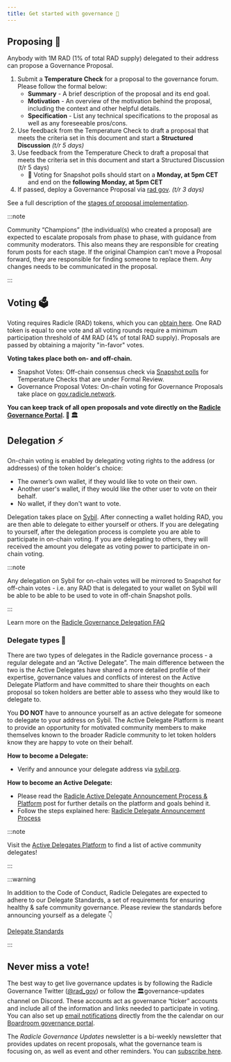 ```yaml
---
title: Get started with governance 📌
---
```


## Proposing 💍

Anybody with 1M RAD (1% of total RAD supply) delegated to their address can propose a Governance Proposal.

1. Submit a **Temperature Check** for a proposal to the governance forum. Please follow the formal below:
   - **Summary** - A brief description of the proposal and its end goal.
   - **Motivation** - An overview of the motivation behind the proposal, including the context and other helpful details.
   - **Specification** - List any technical specifications to the proposal as well as any foreseeable pros/cons.
2. Use feedback from the Temperature Check to draft a proposal that meets the criteria set in this document and start a
   **Structured Discussion** *(t/r 5 days)*
3. Use feedback from the Temperature Check to draft a proposal that meets the criteria set in this document and start a
   Structured Discussion (t/r 5 days)
   - 🚨 Voting for Snapshot polls should start on a **Monday, at 5pm CET** and end on the **following Monday, at 5pm CET**
4. If passed, deploy a Governance Proposal via [rad gov](https://github.com/radicle-dev/radgov). *(t/r 3 days)*

See a full description of the [stages of proposal
implementation](https://radicle.community/t/readme-radicle-governance-process/526).

:::note

Community “Champions” (the individual(s) who created a proposal) are expected to escalate proposals from phase to phase,
with guidance from community moderators. This also means they are responsible for creating forum posts for each stage.
If the original Champion can’t move a Proposal forward, they are responsible for finding someone to replace them. Any
changes needs to be communicated in the proposal.

:::

## Voting 🗳️

Voting requires Radicle (RAD) tokens, which you can [obtain here](governance/obtain-rad.md). One RAD token is equal to
one vote and all voting rounds require a minimum participation threshold of 4M RAD (4% of total RAD supply). Proposals
are passed by obtaining a majority "in-favor" votes.

**Voting takes place both on- and off-chain.**

- Snapshot Votes: Off-chain consensus check via [Snapshot polls](https://snapshot.org/#/gov.radicle.eth) for Temperature Checks that are under Formal Review.
- Governance Proposal Votes: On-chain voting for Governance Proposals take place on [gov.radicle.network](https://gov.radicle.network/#/delegates/radicle).

**You can keep track of all open proposals and vote directly on the [Radicle Governance
Portal](https://boardroom.io/radicle/overview). 🌱 🏛️**

## Delegation ⚡

On-chain voting is enabled by delegating voting rights to the address (or addresses) of the token holder's choice:

- The owner’s own wallet, if they would like to vote on their own.
- Another user's wallet, if they would like the other user to vote on their behalf.
- No wallet, if they don't want to vote.

Delegation takes place on [Sybil](https://gov.radicle.network/#/delegates/radicle). After connecting a wallet holding RAD, you are then able to delegate to either yourself or others. If you are delegating to yourself, after the delegation process is complete you are able to participate in on-chain voting. If you are delegating to others, they will received the amount you delegate as voting power to participate in on-chain voting.

:::note

Any delegation on Sybil for on-chain votes will be mirrored to Snapshot for off-chain votes - i.e. any RAD that is delegated to your wallet on Sybil will be able to be able to be used to vote in off-chain Snapshot polls. 

:::

Learn more on the [Radicle Governance Delegation FAQ](delegation-faq.md)

### Delegate types 👥

There are two types of delegates in the Radicle governance process - a regular delegate and an “Active Delegate”. The main difference between the two is the Active Delegates have shared a more detailed profile of their expertise, governance values and conflicts of interest on the Active Delegate Platform and have committed to share their thoughts on each proposal so token holders are better able to assess  who they would like to delegate to. 

You **DO NOT** have to announce yourself as an active delegate for someone to delegate to your address on Sybil. The Active Delegate Platform is meant to provide an opportunity for motivated community members to make themselves known to the broader Radicle community to let token holders know they are happy to vote on their behalf.

**How to become a Delegate:**

- Verify and announce your delegate address via [sybil.org](http://sybil.org/).

**How to become an Active Delegate:**

- Please read the [Radicle Active Delegate Announcement Process &
    Platform](https://radicle.community/t/radicle-active-delegate-announcement-process-platform/2669) post for further
    details on the platform and goals behind it.
- Follow the steps explained here: [Radicle Delegate Announcement
  Process](https://radicle.community/t/radicle-delegate-announcement-process/2668)

:::note

Visit the [Active Delegates
Platform](https://forest-text-046.notion.site/02bd9d2ca1b64e04bc92dc93ff823afb?v=7b05e551acfa44309930774659ca043a) to
find a list of active community delegates!

:::

:::warning

In addition to the Code of Conduct, Radicle Delegates are expected to adhere to our Delegate Standards, a set of
requirements for ensuring healthy & safe community governance. Please review the standards before announcing yourself as
a delegate 👇

[Delegate Standards](https://forest-text-046.notion.site/Delegate-Standards-63d1cbbab92440bca07d1c2eec420a2b)

:::

## Never miss a vote!

The best way to get live governance updates is by following the Radicle Governance Twitter
([@rad_gov](https://twitter.com/rad_gov)) or follow the 🏛️governance-updates channel on Discord. These accounts act as
governance “ticker” accounts and include all of the information and links needed to participate in voting. You can also
set up [email notifications](https://app.tango.us/app/workflow/Email-Notifications-ac8d8e2eff5746f48ebd17e1f6b2b6ff) directly from the the calendar on our [Boardroom governance portal](https://boardroom.io/radicle/overview). 

The *Radicle Governance Updates* newsletter is a bi-weekly newsletter that provides updates on recent proposals, what
the governance team is focusing on, as well as event and other reminders. You can [subscribe
here](https://bit.ly/3trPqXA).
